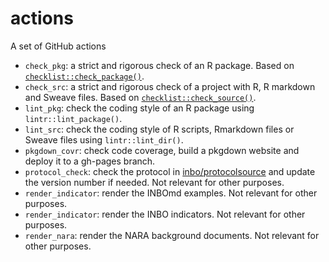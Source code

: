 # actions

A set of GitHub actions

- `check_pkg`: a strict and rigorous check of an R package.
  Based on [`checklist::check_package()`](https://inbo.github.io/checklist/reference/check_package.html).
- `check_src`: a strict and rigorous check of a project with R, R markdown and Sweave files.
  Based on [`checklist::check_source()`](https://inbo.github.io/checklist/reference/check_source.html).
- `lint_pkg`: check the coding style of an R package using `lintr::lint_package()`.
- `lint_src`: check the coding style of R scripts, Rmarkdown files or Sweave files using `lintr::lint_dir()`.
- `pkgdown_covr`: check code coverage, build a pkgdown website and deploy it to a gh-pages branch.
- `protocol_check`: check the protocol in [inbo/protocolsource](https://github.com/inbo/protocolsource) and update the version number if needed.
  Not relevant for other purposes.
- `render_indicator`: render the INBOmd examples.
  Not relevant for other purposes.
- `render_indicator`: render the INBO indicators.
  Not relevant for other purposes.
- `render_nara`: render the NARA background documents.
  Not relevant for other purposes.
